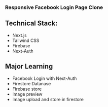 ### Responsive Facebook Login Page Clone

## Technical Stack:
* Next.js
* Tailwind CSS
* Firebase
* Next-Auth

## Major Learning
* Facebook Login with Next-Auth
* Firestore Datanase 
* Firebase store
* Image preview
* Image upload and store in firestore



